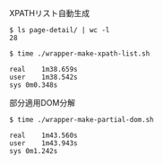 XPATHリスト自動生成

```
$ ls page-detail/ | wc -l
28

$ time ./wrapper-make-xpath-list.sh

real	1m38.659s
user	1m38.542s
sys	0m0.348s
```


部分適用DOM分解
```
$ time ./wrapper-make-partial-dom.sh

real	1m43.560s
user	1m43.943s
sys	0m1.242s
```
